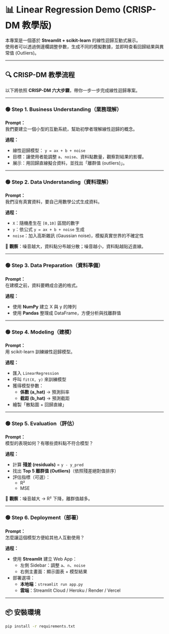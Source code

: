 # 📊 Linear Regression Demo (CRISP-DM 教學版)

本專案是一個基於 **Streamlit + scikit-learn** 的線性迴歸互動式展示。  
使用者可以透過側邊欄調整參數，生成不同的模擬數據，並即時查看回歸結果與異常值 (Outliers)。  

---

## 🔍 CRISP-DM 教學流程

以下將依照 **CRISP-DM 六大步驟**，帶你一步一步完成線性迴歸專案。  

---

### 🟢 Step 1. Business Understanding（業務理解）
**Prompt：**  
我們要建立一個小型的互動系統，幫助初學者理解線性迴歸的概念。  

**過程：**  
- 線性迴歸模型： `y = ax + b + noise`  
- 目標：讓使用者能調整 `a`、`noise`、資料點數量，觀察對結果的影響。  
- 展示：用回歸直線擬合資料，並找出「離群值 (outliers)」。  

---

### 🟢 Step 2. Data Understanding（資料理解）
**Prompt：**  
我們沒有真實資料，要自己用數學公式生成資料。  

**過程：**  
- `X`：隨機產生在 `[0,10]` 區間的數字  
- `y`：依公式 `y = ax + b + noise` 生成  
- `noise`：加入高斯雜訊 (Gaussian noise)，模擬真實世界的不確定性  

📌 **觀察**：噪音越大，資料點分布越分散；噪音越小，資料點越貼近直線。  

---

### 🟢 Step 3. Data Preparation（資料準備）
**Prompt：**  
在建模之前，資料要轉成合適的格式。  

**過程：**  
- 使用 **NumPy** 建立 X 與 y 的陣列  
- 使用 **Pandas** 整理成 DataFrame，方便分析與找離群值  

---

### 🟢 Step 4. Modeling（建模）
**Prompt：**  
用 scikit-learn 訓練線性迴歸模型。  

**過程：**  
- 匯入 `LinearRegression`  
- 呼叫 `fit(X, y)` 來訓練模型  
- 獲得模型參數：  
  - **係數 (a_hat)** → 預測斜率  
  - **截距 (b_hat)** → 預測截距  
- 繪製「散點圖 + 回歸直線」  

---

### 🟢 Step 5. Evaluation（評估）
**Prompt：**  
模型的表現如何？有哪些資料點不符合模型？  

**過程：**  
- 計算 **殘差 (residuals)** = `y - y_pred`  
- 找出 **Top 5 離群值 (Outliers)**（依照殘差絕對值排序）  
- 評估指標（可選）：  
  - R²  
  - MSE  

📌 **觀察**：噪音越大 → R² 下降，離群值越多。  

---

### 🟢 Step 6. Deployment（部署）
**Prompt：**  
怎麼讓這個模型方便給其他人互動使用？  

**過程：**  
- 使用 **Streamlit** 建立 Web App：  
  - 左側 Sidebar：調整 `a`、`n`、`noise`  
  - 右側主畫面：顯示圖表 + 模型結果  
- 部署選項：  
  - **本地端**：`streamlit run app.py`  
  - **雲端**：Streamlit Cloud / Heroku / Render / Vercel  

---

## 📦 安裝環境

```bash
pip install -r requirements.txt
